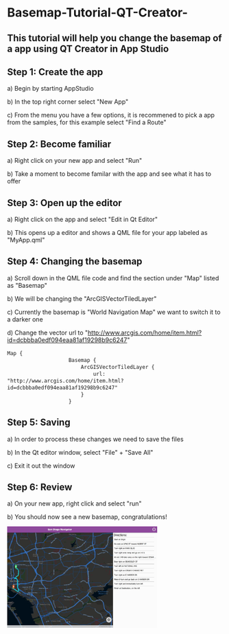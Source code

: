 # Basemap-Tutorial-QT-Creator-
<h2>This tutorial will help you change the basemap of a app using QT Creator in App Studio</h2>

<h2> Step 1: Create the app</h2>

a) Begin by starting AppStudio 

b) In the top right corner select "New App" 

c) From the menu you have a few options, it is recommened to pick a app from the samples, for this example select "Find a Route"

<h2> Step 2: Become familiar</h2> 

a) Right click on your new app and select "Run" 

b) Take a moment to become familar with the app and see what it has to offer

<h2> Step 3: Open up the editor</h2> 

a) Right click on the app and select "Edit in Qt Editor" 

b) This opens up a editor and shows a QML file for your app labeled as "MyApp.qml"

<h2> Step 4: Changing the basemap </h2>

a) Scroll down in the QML file code and find the section under "Map" listed as "Basemap"

b) We will be changing the "ArcGISVectorTiledLayer"

c) Currently the basemap is "World Navigation Map" we want to switch it to a darker one

d) Change the vector url to "http://www.arcgis.com/home/item.html?id=dcbbba0edf094eaa81af19298b9c6247"

```
Map {
                    Basemap {
                        ArcGISVectorTiledLayer {
                            url: "http://www.arcgis.com/home/item.html?id=dcbbba0edf094eaa81af19298b9c6247"
                        }
                    }
```

<h2> Step 5: Saving </h2>

a) In order to process these changes we need to save the files

b) In the Qt editor window, select "File" + "Save All" 

c) Exit it out the window 

<h2> Step 6: Review </h2> 

a) On your new app, right click and select "run"

b) You should now see a new basemap, congratulations! 

<p align="left">
  <img src="https://github.com/kangaroo-d/Basemap-Tutorial-QT-Creator-/blob/master/sandeigo.jpg" width="350"/>
</p>
